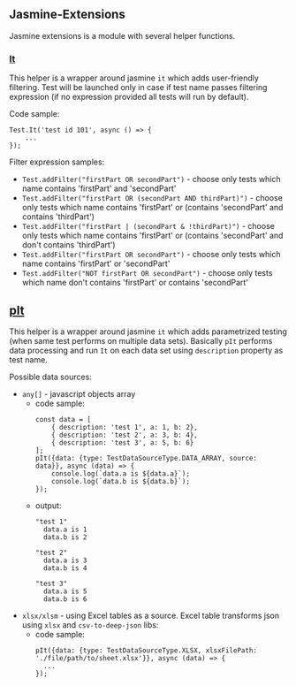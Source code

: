 ## Jasmine-Extensions

Jasmine extensions is a module with several helper functions.

### [It](./lib/test.ts)

This helper is a wrapper around jasmine `it` which adds user-friendly filtering. Test will be launched only in case if test name passes filtering expression (if no expression provided all tests will run by default).

Code sample:
```
Test.It('test id 101', async () => {
    ...
});
```

Filter expression samples:
  * `Test.addFilter("firstPart OR secondPart")` - choose only tests which name contains 'firstPart' and 'secondPart'
  * `Test.addFilter("firstPart OR (secondPart AND thirdPart)")` - choose only tests which name contains 'firstPart' or (contains 'secondPart' and contains 'thirdPart')
  * `Test.addFilter("firstPart | (secondPart & !thirdPart)")` - choose only tests which name contains 'firstPart' or (contains 'secondPart' and don't contains 'thirdPart')
  * `Test.addFilter("firstPart OR secondPart")` - choose only tests which name contains 'firstPart' or 'secondPart'
  * `Test.addFilter("NOT firstPart OR secondPart")` - choose only tests which name don't contains 'firstPart' or contains 'secondPart'


## [pIt](./lib/test.ts)

This helper is a wrapper around jasmine `it` which adds parametrized testing (when same test performs on multiple data sets). Basically `pIt` performs data processing and run `It` on each data set using `description` property as test name.

Possible data sources:
  * `any[]` - javascript objects array
    * code sample:
      ```
      const data = [
          { description: 'test 1', a: 1, b: 2},
          { description: 'test 2', a: 3, b: 4},
          { description: 'test 3', a: 5, b: 6}
      ];
      pIt({data: {type: TestDataSourceType.DATA_ARRAY, source: data}}, async (data) => {
          console.log(`data.a is ${data.a}`);
          console.log(`data.b is ${data.b}`);
      });
      ```
    * output:
      ```
      "test 1"
        data.a is 1
        data.b is 2

      "test 2"
        data.a is 3
        data.b is 4

      "test 3"
        data.a is 5
        data.b is 6
      ```
  * `xlsx/xlsm` - using Excel tables as a source. Excel table transforms json using `xlsx` and `csv-to-deep-json` libs:
    * code sample:
      ```
      pIt({data: {type: TestDataSourceType.XLSX, xlsxFilePath: './file/path/to/sheet.xlsx'}}, async (data) => {
        ...
      });
      ```